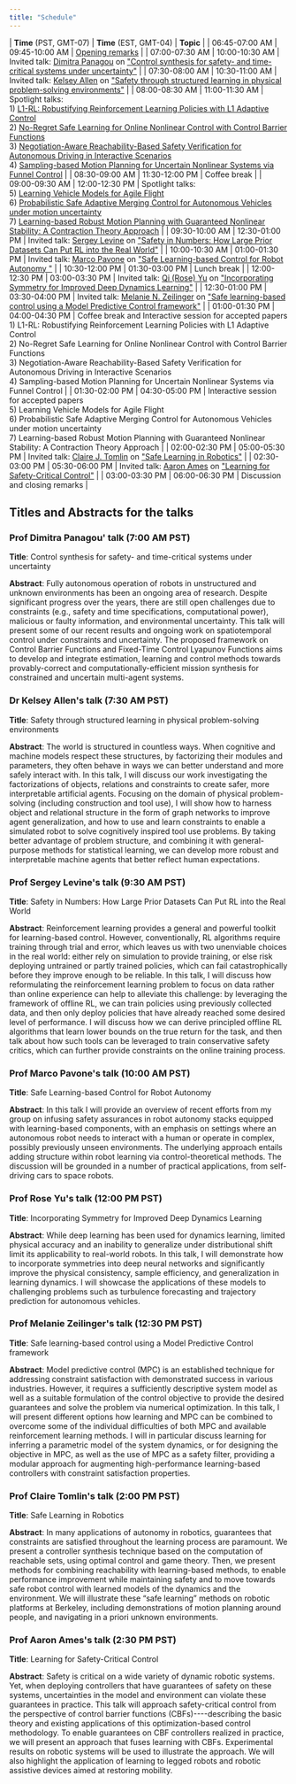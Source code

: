 ```yaml
---
title: "Schedule"
---
```


| **Time** (PST, GMT-07) | **Time** (EST, GMT-04) | **Topic**                                                                                                                                                                                                                                                                                                                                                                                                                                                                                                                                                    |
| 06:45-07:00 AM         | 09:45-10:00 AM         | [Opening remarks](https://www.youtube.com/watch?v=BVJZ1AWOEuI&t=600s)                                                                                                                                                                                                                                                                                                                                                                                                                                                                                        |
| 07:00-07:30 AM         | 10:00-10:30 AM         | Invited talk: [Dimitra Panagou](http://www-personal.umich.edu/~dpanagou/) on  ["Control synthesis for safety- and time-critical systems under uncertainty"](https://www.youtube.com/watch?v=BVJZ1AWOEuI&t=937s)                                                                                                                                                                                                                                                                                                                                              |
| 07:30-08:00 AM         | 10:30-11:00 AM         | Invited talk: [Kelsey Allen](https://web.mit.edu/krallen/www/) on ["Safety through structured learning in physical problem-solving environments"](https://www.youtube.com/watch?v=BVJZ1AWOEuI&t=3107s)                                                                                                                                                                                                                                                                                                                                                       |
| 08:00-08:30 AM         | 11:00-11:30 AM         | Spotlight talks: <br/> 1) [L1-RL: Robustifying Reinforcement Learning Policies with L1 Adaptive Control](papers/SCL-ICRA2021_paper_6.pdf) <br/>2) [No-Regret Safe Learning for Online Nonlinear Control with Control Barrier Functions](papers/SCL-ICRA2021_paper_9.pdf)	<br/>3) [Negotiation-Aware Reachability-Based Safety Verification for Autonomous Driving in Interactive Scenarios](papers/SCL-ICRA2021_paper_7.pdf)<br/> 4) [Sampling-based Motion Planning for Uncertain Nonlinear Systems via Funnel Control](papers/SCL-ICRA2021_paper_2.pdf) |
| 08:30-09:00 AM         | 11:30-12:00 PM         | Coffee break                                                                                                                                                                                                                                                                                                                                                                                                                                                                                                                                                 |
| 09:00-09:30 AM         | 12:00-12:30 PM         | Spotlight talks: <br/>5) [Learning Vehicle Models for Agile Flight](papers/SCL-ICRA2021_paper_3.pdf) <br/>6) [Probabilistic Safe Adaptive Merging Control for Autonomous Vehicles under motion uncertainty](papers/SCL-ICRA2021_paper_5.pdf) <br/>7) [Learning-based Robust Motion Planning with Guaranteed Nonlinear Stability: A Contraction Theory Approach](papers/SCL-ICRA2021_paper_10.pdf)                                                                                                                                                            |
| 09:30-10:00 AM         | 12:30-01:00 PM         | Invited talk: [Sergey Levine](https://people.eecs.berkeley.edu/~svlevine/) on ["Safety in Numbers: How Large Prior Datasets Can Put RL into the Real World"](https://www.youtube.com/watch?v=BVJZ1AWOEuI&t=9922s)                                                                                                                                                                                                                                                                                                                                            |
| 10:00-10:30 AM         | 01:00-01:30 PM         | Invited talk: [Marco Pavone](https://web.stanford.edu/~pavone/index.html) on ["Safe Learning-based Control for Robot Autonomy "](https://www.youtube.com/watch?v=BVJZ1AWOEuI&t=11965s)                                                                                                                                                                                                                                                                                                                                                                       |
| 10:30-12:00 PM         | 01:30-03:00 PM         | Lunch break                                                                                                                                                                                                                                                                                                                                                                                                                                                                                                                                                  |
| 12:00-12:30 PM         | 03:00-03:30 PM         | Invited talk:  [Qi (Rose) Yu](http://roseyu.com/) on ["Incorporating Symmetry for Improved Deep Dynamics Learning"](https://www.youtube.com/watch?v=BVJZ1AWOEuI&t=19065s)                                                                                                                                                                                                                                                                                                                                                                                    |
| 12:30-01:00 PM         | 03:30-04:00 PM         | Invited talk: [Melanie N. Zeilinger](https://mavt.ethz.ch/the-department/people/person-detail.MTQyNzM3.TGlzdC81NTMsLTY5MzYxOTMw.html) on ["Safe learning-based control using a Model Predictive Control framework"](https://www.youtube.com/watch?v=BVJZ1AWOEuI&t=21075s)                                                                                                                                                                                                                                                                                    |
| 01:00-01:30 PM         | 04:00-04:30 PM         | Coffee break and Interactive session for accepted papers<br/> 1) L1-RL: Robustifying Reinforcement Learning Policies with L1 Adaptive Control <br/>2) No-Regret Safe Learning for Online Nonlinear Control with Control Barrier Functions	<br/>3) Negotiation-Aware Reachability-Based Safety Verification for Autonomous Driving in Interactive Scenarios<br/> 4) Sampling-based Motion Planning for Uncertain Nonlinear Systems via Funnel Control                                                                                                      |
| 01:30-02:00 PM         | 04:30-05:00 PM         | Interactive session for accepted papers<br/>5) Learning Vehicle Models for Agile Flight <br/>6) Probabilistic Safe Adaptive Merging Control for Autonomous Vehicles under motion uncertainty <br/>7) Learning-based Robust Motion Planning with Guaranteed Nonlinear Stability: A Contraction Theory Approach                                                                                                                                                                                                                                                |
| 02:00-02:30 PM         | 05:00-05:30 PM         | Invited talk: [Claire J. Tomlin](https://people.eecs.berkeley.edu/~tomlin/) on ["Safe Learning in Robotics"](https://www.youtube.com/watch?v=BVJZ1AWOEuI&t=26294s)                                                                                                                                                                                                                                                                                                                                                                                           |
| 02:30-03:00 PM         | 05:30-06:00 PM         | Invited talk: [Aaron Ames](http://ames.caltech.edu/) on ["Learning for Safety-Critical Control"](https://www.youtube.com/watch?v=BVJZ1AWOEuI&t=28289s)                                                                                                                                                                                                                                                                                                                                                                                                       |
| 03:00-03:30 PM         | 06:00-06:30 PM         | Discussion and closing remarks                                                                                                                                                                                                                                                                                                                                                                                                                                                                                                                               |

## Titles and Abstracts for the talks

### Prof Dimitra Panagou' talk (7:00 AM PST)

**Title**: Control synthesis for safety- and time-critical systems under uncertainty

**Abstract**: Fully autonomous operation of robots in unstructured and unknown environments has been an ongoing area of research. Despite significant progress over the years, there are still open challenges due to constraints (e.g., safety and time specifications, computational power), malicious or faulty information, and environmental uncertainty. This talk will present some of our recent results and ongoing work on spatiotemporal control under constraints and uncertainty. The proposed framework on Control Barrier Functions and Fixed-Time Control Lyapunov Functions aims to develop and integrate estimation, learning and control methods towards provably-correct and computationally-efficient mission synthesis for constrained and uncertain multi-agent systems.


### Dr Kelsey Allen's talk (7:30 AM PST)

**Title**: Safety through structured learning in physical problem-solving environments

**Abstract**: The world is structured in countless ways. When cognitive and machine models respect these structures, by factorizing their modules and parameters, they often behave in ways we can better understand and more safely interact with. In this talk, I will discuss our work investigating the factorizations of objects, relations and constraints to create safer, more interpretable artificial agents. Focusing on the domain of physical problem-solving (including construction and tool use), I will show how to harness object and relational structure in the form of graph networks to improve agent generalization, and how to use and learn constraints to enable a simulated robot to solve cognitively inspired tool use problems. By taking better advantage of problem structure, and combining it with general-purpose methods for statistical learning, we can develop more robust and interpretable machine agents that better reflect human expectations.

### Prof Sergey Levine's talk (9:30 AM PST)

**Title**: Safety in Numbers: How Large Prior Datasets Can Put RL into the Real World

**Abstract**: Reinforcement learning provides a general and powerful toolkit for learning-based control. However, conventionally, RL algorithms require training through trial and error, which leaves us with two unenviable choices in the real world: either rely on simulation to provide training, or else risk deploying untrained or partly trained policies, which can fail catastrophically before they improve enough to be reliable. In this talk, I will discuss how reformulating the reinforcement learning problem to focus on data rather than online experience can help to alleviate this challenge: by leveraging the framework of offline RL, we can train policies using previously collected data, and then only deploy policies that have already reached some desired level of performance. I will discuss how we can derive principled offline RL algorithms that learn lower bounds on the true return for the task, and then talk about how such tools can be leveraged to train conservative safety critics, which can further provide constraints on the online training process.

### Prof Marco Pavone's talk (10:00 AM PST)

**Title**: Safe Learning-based Control for Robot Autonomy

**Abstract**: In this talk I will provide an overview of recent efforts from my group on infusing safety assurances in robot autonomy stacks equipped with learning-based components, with an emphasis on settings where an autonomous robot needs to interact with a human or operate in complex, possibly previously unseen environments. The underlying approach entails adding structure within robot learning via control-theoretical methods. The discussion will be grounded in a number of practical applications, from self-driving cars to space robots.

### Prof Rose Yu's talk (12:00 PM PST)

**Title**: Incorporating Symmetry for Improved Deep Dynamics Learning

**Abstract**: While deep learning has been used for dynamics learning, limited physical accuracy and an inability to generalize under distributional shift limit its applicability to real-world robots. In this talk, I will demonstrate how to incorporate symmetries into deep neural networks and significantly improve the physical consistency, sample efficiency, and generalization in learning dynamics.  I will showcase the applications of these models to challenging problems such as turbulence forecasting and trajectory prediction for autonomous vehicles.


### Prof Melanie Zeilinger's talk (12:30 PM PST)

**Title**: Safe learning-based control using a Model Predictive Control framework

**Abstract**: Model predictive control (MPC) is an established technique for addressing constraint satisfaction with demonstrated success in various industries. However, it requires a sufficiently descriptive system model as well as a suitable formulation of the control objective to provide the desired guarantees and solve the problem via numerical optimization. In this talk, I will present different options how learning and MPC can be combined to overcome some of the individual difficulties of both MPC and available reinforcement learning methods. I will in particular discuss learning for inferring a parametric model of the system dynamics, or for designing the objective in MPC, as well as the use of MPC as a safety filter, providing a modular approach for augmenting high-performance learning-based controllers with constraint satisfaction properties. 

### Prof Claire Tomlin's talk (2:00 PM PST)

**Title**: Safe Learning in Robotics

**Abstract**: In many applications of autonomy in robotics, guarantees that constraints are satisfied throughout the learning process are paramount. We present a controller synthesis technique based on the computation of reachable sets, using optimal control and game theory.  Then, we present methods for combining reachability with learning-based methods, to enable performance improvement while maintaining safety and to move towards safe robot control with learned models of the dynamics and the environment. We will illustrate these “safe learning” methods on robotic platforms at Berkeley, including demonstrations of motion planning around people, and navigating in a priori unknown environments.  

### Prof Aaron Ames's talk (2:30 PM PST)

**Title**: Learning for Safety-Critical Control

**Abstract**: Safety is critical on a wide variety of dynamic robotic systems.  Yet, when deploying controllers that have guarantees of safety on these systems, uncertainties in the model and environment can violate these guarantees in practice.    This talk will approach safety-critical control from the perspective of control barrier functions (CBFs)----describing the basic theory and existing applications of this optimization-based control methodology.  To enable guarantees on CBF controllers realized in practice, we will present an approach that fuses learning with CBFs.  Experimental results on robotic systems will be used to illustrate the approach.  We will also highlight the application of learning to legged robots and robotic assistive devices aimed at restoring mobility.

